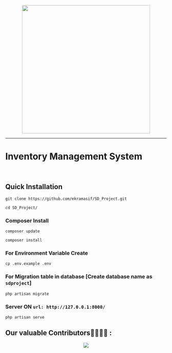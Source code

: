 <p align="center"><a href="https://laravel.com" target="_blank"><img src="https://raw.githubusercontent.com/laravel/art/master/logo-lockup/5%20SVG/2%20CMYK/1%20Full%20Color/laravel-logolockup-cmyk-red.svg" width="400"></a></p>

<hr>

<p align="center"><h1>Inventory Management System</h1></p><br>


## Quick Installation

    git clone https://github.com/ekramasif/SD_Project.git

    cd SD_Project/
    
### Composer Install

    composer update
    
    composer install
    
### For Environment Variable Create
 
    cp .env.example .env
 
    
 ### For Migration table in database [Create database name as ```sdproject```]
 
    php artisan migrate
    
### Server ON ```url: http://127.0.0.1:8000/```

    php artisan serve

## Our valuable Contributors👩‍💻👨‍💻 :

<p align="center">
  <img src="https://contributors-img.web.app/image?repo=ekramasif/SD_Project" />
</p>
